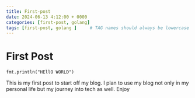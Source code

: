 ```yaml
---
title: First-post
date: 2024-06-13 4:12:00 + 0000
categories: [first-post, golang]
tags: [first-post, golang ]     # TAG names should always be lowercase
---
```


# First Post

```golang
fmt.println("HEllO WORLD")
```
 This is my first post to start off my blog. I plan to use my blog not only in my personal life but my journey into tech as well. Enjoy

